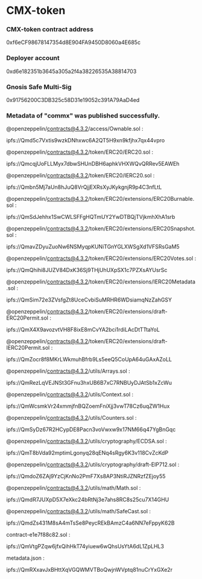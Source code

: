 # CMX-token

### CMX-token contract address

0xf6eCF98678147354d8E904FA9450D8060a4E685c

### Deployer account

0xd6e182351b3645a305a2f4a38226535A38814703

### Gnosis Safe Multi-Sig

0x91756200C3DB325c58D31e19052c391A79AaD4ed

### Metadata of "commx" was published successfully.

@openzeppelin/contracts@4.3.2/access/Ownable.sol : 

ipfs://Qmd5c7Vxtis9wzkDNhxwc6A2QT5H9xn9kfjhx7qx44vpro

@openzeppelin/contracts@4.3.2/token/ERC20/ERC20.sol : 

ipfs://QmcqjUoFLLMyx7dbwSHUnDBH6aphkVHXWQvQRRev5EAWEh

@openzeppelin/contracts@4.3.2/token/ERC20/IERC20.sol : 

ipfs://Qmbn5Mj7aUn8hJuQ8VrQjjEXRsXyJKykgnjR9p4C3nfLtL

@openzeppelin/contracts@4.3.2/token/ERC20/extensions/ERC20Burnable.sol : 

ipfs://QmSdJehhx1SwCWLSFFgHQTmUY2YwDTBQjTVjkmhXhA1srb

@openzeppelin/contracts@4.3.2/token/ERC20/extensions/ERC20Snapshot.sol : 

ipfs://QmavZDyuZuoNw6NSMyqpKUNiTGnYGLXWSgXd1VFSRsGaM5

@openzeppelin/contracts@4.3.2/token/ERC20/extensions/ERC20Votes.sol : 

ipfs://QmQhihi8JUZV84DxK36Sj9THjUhUXpSX1c7PZXsAYUsrSc

@openzeppelin/contracts@4.3.2/token/ERC20/extensions/IERC20Metadata.sol : 

ipfs://QmSim72e3ZVsfgZt8UceCvbiSuMRHR6WDsiamqNzZahGSY

@openzeppelin/contracts@4.3.2/token/ERC20/extensions/draft-ERC20Permit.sol : 

ipfs://QmX4X9avozvtVH8F8ixE8mCvYA2bci1rdiLAcDtTTtaYoL

@openzeppelin/contracts@4.3.2/token/ERC20/extensions/draft-IERC20Permit.sol : 

ipfs://QmZocr8f8MKrLWkmuhBfrb9Ls5eeQ5CoUpA64uGAxAZoLL

@openzeppelin/contracts@4.3.2/utils/Arrays.sol : 

ipfs://QmRezLqVEJNSt3GFnu3hxUB6B7xC7RNBUyDJAtSb1xZcWu

@openzeppelin/contracts@4.3.2/utils/Context.sol : 

ipfs://QmWcsmkVr24xmmjfnBQZoemFniXjj3vwT78Cz6uqZW1Hux

@openzeppelin/contracts@4.3.2/utils/Counters.sol : 

ipfs://QmSyDz67R2HCypDE8Pacn3voVwxw9x17NM66q47YgBnGqc

@openzeppelin/contracts@4.3.2/utils/cryptography/ECDSA.sol : 

ipfs://QmT8bVda92mptimLgonyq28qENq4sRgy6K3v118CvZcKdP

@openzeppelin/contracts@4.3.2/utils/cryptography/draft-EIP712.sol : 

ipfs://QmdoZ6ZAj9YzCjKnNo2PmF7Xs8AP3NtiRJZNRzfZEjoy55

@openzeppelin/contracts@4.3.2/utils/math/Math.sol : 

ipfs://QmdR7JUXpD5X7eXkc24bRtNj3e7ahs8RC8s25cu7X14GHU

@openzeppelin/contracts@4.3.2/utils/math/SafeCast.sol : 

ipfs://QmdZs431M8sA4mTsSe8PeycREkBAmzC4a6NN7eFppyK62B

contract-e1e7f88c82.sol : 

ipfs://QmVtgPZqw6jfxQihHkT74yiuew6wQhsUsYtA6dL1ZpLHL3

metadata.json : 

ipfs://QmRXxavJxBHttXqVGQWMVTBoQwjnWVptq81nuCrYxGXe2r
